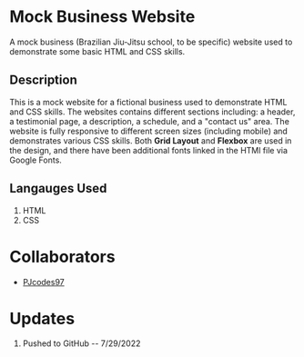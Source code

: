 # Mock Business Website
A mock business (Brazilian Jiu-Jitsu school, to be specific) website used to demonstrate some basic HTML and CSS skills.

## Description
This is a mock website for a fictional business used to demonstrate HTML and CSS skills. The websites contains different sections including: a header, a testimonial page, a description, a schedule, and a "contact us" area. The website is fully responsive to different screen sizes (including mobile) and demonstrates various CSS skills. Both **Grid Layout** and **Flexbox** are used in the design, and there have been additional fonts linked in the HTMl file via Google Fonts.

## Langauges Used
1. HTML
2. CSS

# Collaborators
- [PJcodes97](https://github.com/Pjcodes97)

# Updates
1. Pushed to GitHub -- 7/29/2022